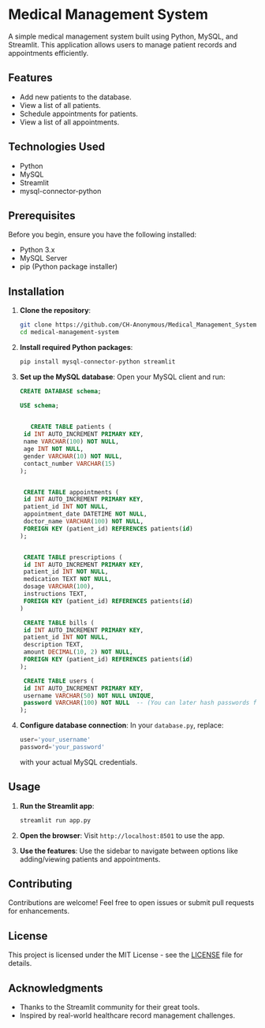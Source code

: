 # Medical Management System

A simple medical management system built using Python, MySQL, and Streamlit. This application allows users to manage patient records and appointments efficiently.

## Features

- Add new patients to the database.
- View a list of all patients.
- Schedule appointments for patients.
- View a list of all appointments.

## Technologies Used

- Python
- MySQL
- Streamlit
- mysql-connector-python

## Prerequisites

Before you begin, ensure you have the following installed:

- Python 3.x
- MySQL Server
- pip (Python package installer)

## Installation

1. **Clone the repository**:
   ```bash
   git clone https://github.com/CH-Anonymous/Medical_Management_System.git
   cd medical-management-system
   ```

2. **Install required Python packages**:
   ```bash
   pip install mysql-connector-python streamlit
   ```

3. **Set up the MySQL database**:
   Open your MySQL client and run:
   ```sql
   CREATE DATABASE schema;

   USE schema;

     
      CREATE TABLE patients (
    id INT AUTO_INCREMENT PRIMARY KEY,
    name VARCHAR(100) NOT NULL,
    age INT NOT NULL,
    gender VARCHAR(10) NOT NULL,
    contact_number VARCHAR(15)
   );

   
    CREATE TABLE appointments (
    id INT AUTO_INCREMENT PRIMARY KEY,
    patient_id INT NOT NULL,
    appointment_date DATETIME NOT NULL,
    doctor_name VARCHAR(100) NOT NULL,
    FOREIGN KEY (patient_id) REFERENCES patients(id)
   );

   
    CREATE TABLE prescriptions (
    id INT AUTO_INCREMENT PRIMARY KEY,
    patient_id INT NOT NULL,
    medication TEXT NOT NULL,
    dosage VARCHAR(100),
    instructions TEXT,
    FOREIGN KEY (patient_id) REFERENCES patients(id)
   )
   
    CREATE TABLE bills (
    id INT AUTO_INCREMENT PRIMARY KEY,
    patient_id INT NOT NULL,
    description TEXT,
    amount DECIMAL(10, 2) NOT NULL,
    FOREIGN KEY (patient_id) REFERENCES patients(id)
   );

    CREATE TABLE users (
    id INT AUTO_INCREMENT PRIMARY KEY,
    username VARCHAR(50) NOT NULL UNIQUE,
    password VARCHAR(100) NOT NULL  -- (You can later hash passwords for security)
   );
   ```

4. **Configure database connection**:
   In your `database.py`, replace:
   ```python
   user='your_username'
   password='your_password'
   ```
   with your actual MySQL credentials.

## Usage

1. **Run the Streamlit app**:
   ```bash
   streamlit run app.py
   ```

2. **Open the browser**:
   Visit `http://localhost:8501` to use the app.

3. **Use the features**:
   Use the sidebar to navigate between options like adding/viewing patients and appointments.

## Contributing

Contributions are welcome! Feel free to open issues or submit pull requests for enhancements.

## License

This project is licensed under the MIT License - see the [LICENSE](LICENSE) file for details.

## Acknowledgments

- Thanks to the Streamlit community for their great tools.
- Inspired by real-world healthcare record management challenges.
